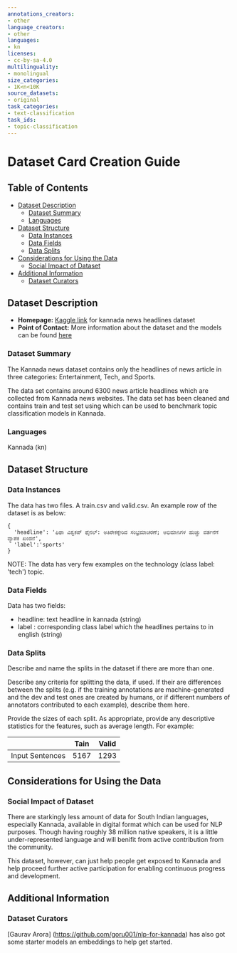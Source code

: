 ```yaml
---
annotations_creators:
- other
language_creators:
- other
languages:
- kn
licenses:
- cc-by-sa-4.0
multilinguality:
- monolingual
size_categories:
- 1K<n<10K
source_datasets:
- original
task_categories:
- text-classification
task_ids:
- topic-classification
---
```


# Dataset Card Creation Guide

## Table of Contents
- [Dataset Description](#dataset-description)
  - [Dataset Summary](#dataset-summary)
  - [Languages](#languages)
- [Dataset Structure](#dataset-structure)
  - [Data Instances](#data-instances)
  - [Data Fields](#data-instances)
  - [Data Splits](#data-instances)
- [Considerations for Using the Data](#considerations-for-using-the-data)
  - [Social Impact of Dataset](#social-impact-of-dataset)
- [Additional Information](#additional-information)
  - [Dataset Curators](#dataset-curators)

## Dataset Description

- **Homepage:** [Kaggle link](https://www.kaggle.com/disisbig/kannada-news-dataset) for kannada news headlines dataset
- **Point of Contact:** More information about the dataset and the models can be found [here](https://github.com/goru001/nlp-for-kannada)

### Dataset Summary

The Kannada news dataset contains only the headlines of news article in three categories:
Entertainment, Tech, and Sports.

The data set contains around 6300 news article headlines which are collected from Kannada news websites.
The data set has been cleaned and contains train and test set using which can be used to benchmark topic classification models in Kannada.


### Languages

Kannada (kn)

## Dataset Structure

### Data Instances

The data has two files. A train.csv and valid.csv. An example row of the dataset is as below:

```
{
  'headline': 'ಫಿಫಾ ವಿಶ್ವಕಪ್ ಫೈನಲ್: ಅತಿರೇಕಕ್ಕೇರಿದ ಸಂಭ್ರಮಾಚರಣೆ; ಅಭಿಮಾನಿಗಳ ಹುಚ್ಚು ವರ್ತನೆಗೆ ವ್ಯಾಪಕ ಖಂಡನೆ',
  'label':'sports'
}
```
NOTE: The data has very few examples on the technology (class label: 'tech') topic. 


### Data Fields

Data has two fields:
- headline: text headline in kannada (string)
- label : corresponding class label which the headlines pertains to in english (string)


### Data Splits

Describe and name the splits in the dataset if there are more than one.

Describe any criteria for splitting the data, if used. If their are differences between the splits (e.g. if the training annotations are machine-generated and the dev and test ones are created by humans, or if different numbers of annotators contributed to each example), describe them here.

Provide the sizes of each split. As appropriate, provide any descriptive statistics for the features, such as average length.  For example:

|                            | Tain   | Valid | 
| -----                      | ------ | ----- |
| Input Sentences            |  5167  | 1293  |


## Considerations for Using the Data

### Social Impact of Dataset

There are starkingly less amount of data for South Indian languages, especially Kannada, available in digital format which can be used for NLP purposes.
Though having roughly 38 million native speakers, it is a little under-represented language and will benifit from active contribution from the community.

This dataset, however, can just help people get exposed to Kannada and help proceed further active participation for enabling continuous progress and development.


## Additional Information

### Dataset Curators

[Gaurav Arora] (https://github.com/goru001/nlp-for-kannada) has also got some starter models an embeddings to help get started.
